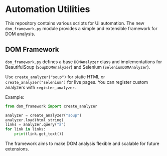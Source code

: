 # Automation Utilities

This repository contains various scripts for UI automation. The new `dom_framework.py` module provides a simple and extensible framework for DOM analysis.

## DOM Framework

`dom_framework.py` defines a base `DOMAnalyzer` class and implementations for BeautifulSoup (`SoupDOMAnalyzer`) and Selenium (`SeleniumDOMAnalyzer`).

Use `create_analyzer("soup")` for static HTML or `create_analyzer("selenium")` for live pages. You can register custom analyzers with `register_analyzer`.

Example:
```python
from dom_framework import create_analyzer

analyzer = create_analyzer("soup")
analyzer.load(html_string)
links = analyzer.query("a")
for link in links:
    print(link.get_text())
```

The framework aims to make DOM analysis flexible and scalable for future extensions.
